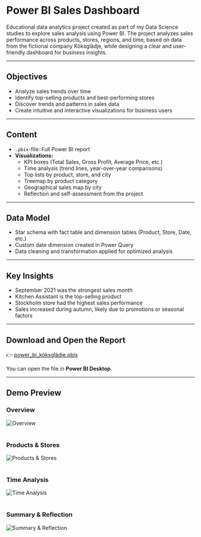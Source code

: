 # Power BI Sales Dashboard

Educational data analytics project created as part of my Data Science studies to explore sales analysis using Power BI. The project analyzes sales performance across products, stores, regions, and time, based on data from the fictional company Köksglädje, while designing a clear and user-friendly dashboard for business insights.

---

## Objectives
- Analyze sales trends over time
- Identify top-selling products and best-performing stores
- Discover trends and patterns in sales data
- Create intuitive and interactive visualizations for business users
  
---

## Content
- `.pbix`-file: Full Power BI report
- **Visualizations:**
  - KPI boxes (Total Sales, Gross Profit, Average Price, etc.)
  - Time analysis (trend lines, year-over-year comparisons)
  - Top lists by product, store, and city
  - Treemap by product category
  - Geographical sales map by city
  - Reflection and self-assessment from the project

---

## Data Model
- Star schema with fact table and dimension tables (Product, Store, Date, etc.)
- Custom date dimension created in Power Query
- Data cleaning and transformation applied for optimized analysis

---

## Key Insights
- September 2021 was the strongest sales month
- Kitchen Assistant is the top-selling product
- Stockholm store had the highest sales performance
- Sales increased during autumn, likely due to promotions or seasonal factors

---

## Download and Open the Report

👉 [power_bi_köksglädje.pbix](./power_bi_köksglädje.pbix)  

You can open the file in **Power BI Desktop**.

---

## Demo Preview  

### Overview  
![Overview](https://raw.githubusercontent.com/lencemajzovska/powerbi-data-visualization-/main/images/1_overview.png)  
<br>

### Products & Stores 
![Products & Stores](https://raw.githubusercontent.com/lencemajzovska/powerbi-data-visualization-/main/images/2_products_stores.png)  
<br>

### Time Analysis  
![Time Analysis](https://raw.githubusercontent.com/lencemajzovska/powerbi-data-visualization-/main/images/3_time_analysis.png)  
<br>

### Summary & Reflection  
![Summary & Reflection](https://raw.githubusercontent.com/lencemajzovska/powerbi-data-visualization-/main/images/4_summary_reflection.png)  
<br>
